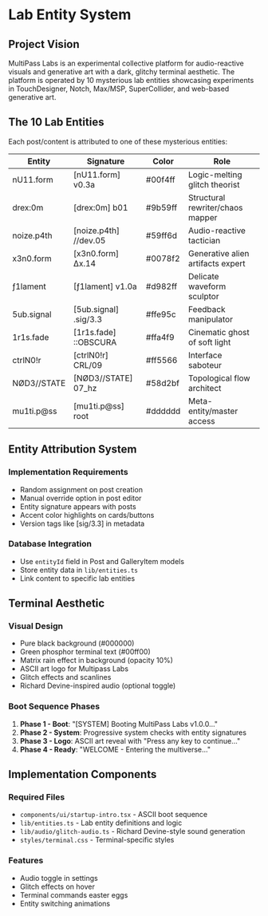 # Lab Entity System

## Project Vision
MultiPass Labs is an experimental collective platform for audio-reactive visuals and generative art with a dark, glitchy terminal aesthetic. The platform is operated by 10 mysterious lab entities showcasing experiments in TouchDesigner, Notch, Max/MSP, SuperCollider, and web-based generative art.

## The 10 Lab Entities

Each post/content is attributed to one of these mysterious entities:

| Entity | Signature | Color | Role |
|--------|-----------|-------|------|
| nU11.form | [nU11.form] v0.3a | #00f4ff | Logic-melting glitch theorist |
| drex:0m | [drex:0m] b01 | #9b59ff | Structural rewriter/chaos mapper |
| noize.p4th | [noize.p4th] //dev.05 | #59ff6d | Audio-reactive tactician |
| x3n0.form | [x3n0.form] ∆x.14 | #0078f2 | Generative alien artifacts expert |
| ƒ1lament | [ƒ1lament] v1.0a | #d982ff | Delicate waveform sculptor |
| 5ub.signal | [5ub.signal] .sig/3.3 | #ffe95c | Feedback manipulator |
| 1r1s.fade | [1r1s.fade] ::OBSCURA | #ffa4f9 | Cinematic ghost of soft light |
| ctrlN0!r | [ctrlN0!r] CRL/09 | #ff5566 | Interface saboteur |
| NØD3//STATE | [NØD3//STATE] 07_hz | #58d2bf | Topological flow architect |
| mu1ti.p@ss | [mu1ti.p@ss] root | #dddddd | Meta-entity/master access |

## Entity Attribution System

### Implementation Requirements
- Random assignment on post creation
- Manual override option in post editor
- Entity signature appears with posts
- Accent color highlights on cards/buttons
- Version tags like [sig/3.3] in metadata

### Database Integration
- Use `entityId` field in Post and GalleryItem models
- Store entity data in `lib/entities.ts`
- Link content to specific lab entities

## Terminal Aesthetic

### Visual Design
- Pure black background (#000000)
- Green phosphor terminal text (#00ff00)
- Matrix rain effect in background (opacity 10%)
- ASCII art logo for Multipass Labs
- Glitch effects and scanlines
- Richard Devine-inspired audio (optional toggle)

### Boot Sequence Phases
1. **Phase 1 - Boot**: "[SYSTEM] Booting MultiPass Labs v1.0.0..."
2. **Phase 2 - System**: Progressive system checks with entity signatures
3. **Phase 3 - Logo**: ASCII art reveal with "Press any key to continue..."
4. **Phase 4 - Ready**: "WELCOME - Entering the multiverse..."

## Implementation Components

### Required Files
- `components/ui/startup-intro.tsx` - ASCII boot sequence
- `lib/entities.ts` - Lab entity definitions and logic
- `lib/audio/glitch-audio.ts` - Richard Devine-style sound generation
- `styles/terminal.css` - Terminal-specific styles

### Features
- Audio toggle in settings
- Glitch effects on hover
- Terminal commands easter eggs
- Entity switching animations